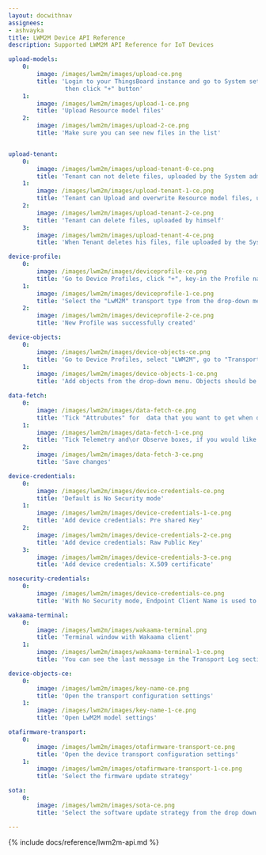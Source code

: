 ```yaml
---
layout: docwithnav
assignees:
- ashvayka
title: LWM2M Device API Reference
description: Supported LWM2M API Reference for IoT Devices 

upload-models:
    0:
        image: /images/lwm2m/images/upload-ce.png
        title: 'Login to your ThingsBoard instance and go to System settings -> Resource Library,
                then click "+" button'
    1:
        image: /images/lwm2m/images/upload-1-ce.png
        title: 'Upload Resource model files'
    2:
        image: /images/lwm2m/images/upload-2-ce.png
        title: 'Make sure you can see new files in the list'


upload-tenant:
    0:
        image: /images/lwm2m/images/upload-tenant-0-ce.png
        title: 'Tenant can not delete files, uploaded by the System administrator'
    1:
        image: /images/lwm2m/images/upload-tenant-1-ce.png
        title: 'Tenant can Upload and overwrite Resource model files, uploaded by the System administrator for the same resource'
    2:
        image: /images/lwm2m/images/upload-tenant-2-ce.png
        title: 'Tenant can delete files, uploaded by himself'
    3:
        image: /images/lwm2m/images/upload-tenant-4-ce.png
        title: 'When Tenant deletes his files, file uploaded by the System administrator remains'

device-profile:
    0:
        image: /images/lwm2m/images/deviceprofile-ce.png
        title: 'Go to Device Profiles, click "+", key-in the Profile name and select or create the Rule chain, which will process messages'
    1:
        image: /images/lwm2m/images/deviceprofile-1-ce.png
        title: 'Select the "LwM2M" transport type from the drop-down menu'
    2:
        image: /images/lwm2m/images/deviceprofile-2-ce.png
        title: 'New Profile was successfully created'

device-objects:
    0:
        image: /images/lwm2m/images/device-objects-ce.png
        title: 'Go to Device Profiles, select "LWM2M", go to "Transport configuration" tab, click "Edit" button'
    1:
        image: /images/lwm2m/images/device-objects-1-ce.png
        title: 'Add objects from the drop-down menu. Objects should be uploaded to the Resource library'

data-fetch:
    0:
        image: /images/lwm2m/images/data-fetch-ce.png
        title: 'Tick "Attrubutes" for  data that you want to get when device connects and store it as ThingsBoard attributes'
    1:
        image: /images/lwm2m/images/data-fetch-1-ce.png
        title: 'Tick Telemetry and\or Observe boxes, if you would like the Server to observe them and fetch updated values'
    2:
        image: /images/lwm2m/images/data-fetch-3-ce.png
        title: 'Save changes'

device-credentials:
    0:
        image: /images/lwm2m/images/device-credentials-ce.png
        title: 'Default is No Security mode'
    1:
        image: /images/lwm2m/images/device-credentials-1-ce.png
        title: 'Add device credentials: Pre shared Key'
    2:
        image: /images/lwm2m/images/device-credentials-2-ce.png
        title: 'Add device credentials: Raw Public Key'
    3:
        image: /images/lwm2m/images/device-credentials-3-ce.png
        title: 'Add device credentials: X.509 certificate'

nosecurity-credentials:
    0:
        image: /images/lwm2m/images/device-credentials-ce.png
        title: 'With No Security mode, Endpoint Client Name is used to identify the device'

wakaama-terminal:
    0:
        image: /images/lwm2m/images/wakaama-terminal.png
        title: 'Terminal window with Wakaama client'
    1:
        image: /images/lwm2m/images/wakaama-terminal-1-ce.png
        title: 'You can see the last message in the Transport Log section'

device-objects-ce:
    0:
        image: /images/lwm2m/images/key-name-ce.png
        title: 'Open the transport configuration settings'
    1:
        image: /images/lwm2m/images/key-name-1-ce.png
        title: 'Open LwM2M model settings'

otafirmware-transport:
    0:
        image: /images/lwm2m/images/otafirmware-transport-ce.png
        title: 'Open the device transport configuration settings'
    1:
        image: /images/lwm2m/images/otafirmware-transport-1-ce.png
        title: 'Select the firmware update strategy'

sota:
    0:
        image: /images/lwm2m/images/sota-ce.png
        title: 'Select the software update strategy from the drop down menu'

---
```


{% include docs/reference/lwm2m-api.md %}
